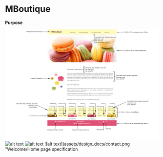 # MBoutique

**Purpose**

![al**t text](assets/design_docs/welcome_exp.png "Welcome/Home page specifications")
![alt text](assets/design_docs/our-macarons.png "Welcome/Home page specifications")
![alt text](assets/design_docs/gift-&-parties.png "Welcome/Home page specifications")
![alt text](assets/design_docs/contact.png "Welcome/Home page specification